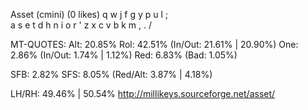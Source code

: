 Asset (cmini) (0 likes)
  q w j f g  y p u l ;  
  a s e t d  h n i o r '
  z x c v b  k m , . /  

MT-QUOTES:
  Alt: 20.85%
  Rol: 42.51%   (In/Out: 21.61% | 20.90%)
  One:  2.86%   (In/Out:  1.74% |  1.12%)
  Red:  6.83%   (Bad:     1.05%)

  SFB: 2.82%
  SFS: 8.05%    (Red/Alt: 3.87% | 4.18%)

  LH/RH: 49.46% | 50.54%
  http://millikeys.sourceforge.net/asset/
  